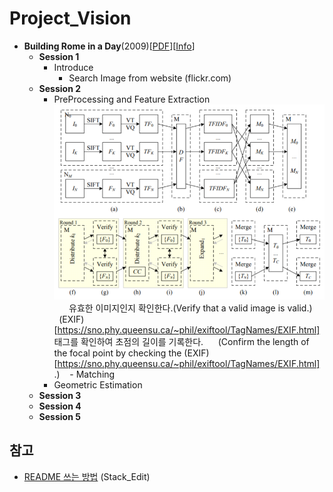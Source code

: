 # Project_Vision

- **Building Rome in a Day**(2009)[[PDF](https://grail.cs.washington.edu/rome/rome_paper.pdf)][[Info](https://grail.cs.washington.edu/rome/)]
  - **Session 1**
    - Introduce
      - Search Image from website (flickr.com)
  - **Session 2**
    - PreProcessing and Feature Extraction
![](./img/pre-processing.png)
       유효한 이미지인지 확인한다.(Verify that a valid image is valid.)
       (EXIF)[https://sno.phy.queensu.ca/~phil/exiftool/TagNames/EXIF.html] 태그를 확인하여 초점의 길이를 기록한다.
      (Confirm the length of the focal point by checking the (EXIF)[https://sno.phy.queensu.ca/~phil/exiftool/TagNames/EXIF.html] .)
    - Matching
    - Geometric Estimation
  - **Session 3**
  - **Session 4**
  - **Session 5**
  
## 참고
- [README 쓰는 방법](https://stackedit.io/editor) (Stack_Edit)
